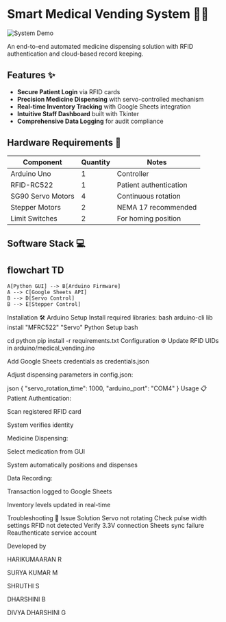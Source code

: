 # Smart Medical Vending System 🏥💊

![System Demo](docs/demo.gif)

An end-to-end automated medicine dispensing solution with RFID authentication and cloud-based record keeping.

## Features ✨
- **Secure Patient Login** via RFID cards
- **Precision Medicine Dispensing** with servo-controlled mechanism
- **Real-time Inventory Tracking** with Google Sheets integration
- **Intuitive Staff Dashboard** built with Tkinter
- **Comprehensive Data Logging** for audit compliance

## Hardware Requirements 🔧
| Component | Quantity | Notes |
|-----------|----------|-------|
| Arduino Uno | 1 | Controller |
| RFID-RC522 | 1 | Patient authentication |
| SG90 Servo Motors | 4 | Continuous rotation |
| Stepper Motors | 2 | NEMA 17 recommended |
| Limit Switches | 2 | For homing position |

## Software Stack 💻

## flowchart TD
    A[Python GUI] --> B[Arduino Firmware]
    A --> C[Google Sheets API]
    B --> D[Servo Control]
    B --> E[Stepper Control]
    
Installation 🛠️
Arduino Setup
Install required libraries:
bash
arduino-cli lib install "MFRC522" "Servo"
Python Setup
bash

cd python
pip install -r requirements.txt
Configuration ⚙️
Update RFID UIDs in arduino/medical_vending.ino

Add Google Sheets credentials as credentials.json

Adjust dispensing parameters in config.json:

json
{
  "servo_rotation_time": 1000,
  "arduino_port": "COM4"
}
Usage 📋
Patient Authentication:

Scan registered RFID card

System verifies identity

Medicine Dispensing:

Select medication from GUI

System automatically positions and dispenses

Data Recording:

Transaction logged to Google Sheets

Inventory levels updated in real-time

Troubleshooting 🐞
Issue	Solution
Servo not rotating	Check pulse width settings
RFID not detected	Verify 3.3V connection
Sheets sync failure	Reauthenticate service account


Developed by 

HARIKUMAARAN R

SURYA KUMAR M

SHRUTHI S

DHARSHINI B

DIVYA DHARSHINI G



